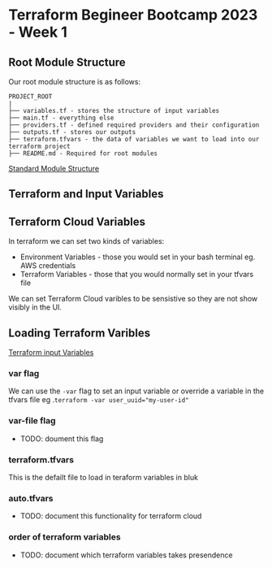
# Terraform Begineer Bootcamp 2023 - Week 1

## Root Module Structure

Our root module structure is as follows:

```
PROJECT_ROOT
|
├── variables.tf - stores the structure of input variables
├── main.tf - everything else
├── providers.tf - defined required providers and their configuration
├── outputs.tf - stores our outputs
├── terraform.tfvars - the data of variables we want to load into our terraform project
├── README.md - Required for root modules
```


[Standard Module Structure](https://developer.hashicorp.com/terraform/language/modules/develop/structure)


## Terraform and Input Variables

## Terraform Cloud Variables

In terraform we can set two kinds of variables:
- Environment Variables - those you would set in your bash terminal eg. AWS credentials
- Terraform Variables - those that you would normally set in your tfvars file

We can set Terraform Cloud varibles to be sensistive so they are not show visibly in the UI.

## Loading Terraform Varibles

[Terraform input Variables](https://developer.hashicorp.com/terraform/language/values/variables)

### var flag

We can use the `-var` flag to set an input variable or override a variable in the tfvars file 
eg .`terraform -var user_uuid="my-user-id"`

### var-file flag
- TODO: doument this flag

### terraform.tfvars

This is the defailt file to load in teraform variables in bluk

### auto.tfvars

- TODO: document this functionality for terraform cloud

### order of terraform variables

- TODO: document which terraform variables takes presendence


